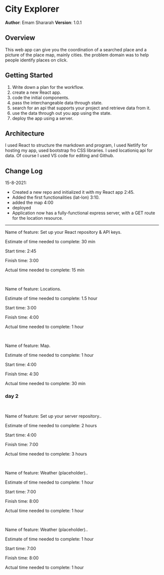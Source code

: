 # City Explorer

**Author**: Emam Shararah
**Version**: 1.0.1 


## Overview
This web app can give you the coordination of a searched place and a picture of the place map, mainly cities. the problem domain was to help people identify places on click.
## Getting Started

1. Write down a plan for the workflow.
2. create a new React app.
3. code the initial components. 
4. pass the interchangeable data through state.
5. search for an api that supports your project and retrieve data from it. 
6. use the data through out you app using the state. 
7. deploy the app using a server. 

## Architecture

I used React to structure the markdown and program, I used Netlify for hosting my app, used bootstrap fro CSS libraries. I used locationiq api for data.
Of course I used VS code for editing and Github. 

## Change Log


15-8-2021:

* Created a new repo and initialized it with my React app 2:45.
* Added the first functionalities (lat-lon) 3:10.
* added the map 4:00
* deployed 
 * Application now has a fully-functional express server, with a GET route for the location resource.




<hr>






Name of feature: Set up your React repository & API keys.

Estimate of time needed to complete: 30 min

Start time: 2:45

Finish time: 3:00

Actual time needed to complete: 15 min 



&nbsp;


Name of feature: Locations.

Estimate of time needed to complete: 1.5 hour

Start time: 3:00

Finish time: 4:00

Actual time needed to complete: 1 hour 



&nbsp;


Name of feature: Map.

Estimate of time needed to complete: 1 hour

Start time: 4:00

Finish time: 4:30

Actual time needed to complete: 30 min 




### day 2 


&nbsp;


Name of feature: Set up your server repository..

Estimate of time needed to complete: 2 hours

Start time: 4:00

Finish time: 7:00

Actual time needed to complete: 3 hours  

&nbsp;


Name of feature: Weather (placeholder)..

Estimate of time needed to complete: 1 hour

Start time: 7:00

Finish time: 8:00

Actual time needed to complete: 1 hour 


&nbsp;


Name of feature: Weather (placeholder)..

Estimate of time needed to complete: 1 hour

Start time: 7:00

Finish time: 8:00

Actual time needed to complete: 1 hour 